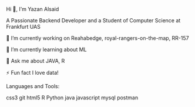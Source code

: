 Hi 👋, I'm Yazan Alsaid

A Passionate Backend Developer and a Student of Computer Science at Frankfurt UAS

🔭 I’m currently working on Reahabedge, royal-rangers-on-the-map, RR-157

🌱 I’m currently learning about ML

💬 Ask me about JAVA, R

⚡ Fun fact I love data!

Languages and Tools:

css3  git html5  R  Python java  javascript mysql  postman

